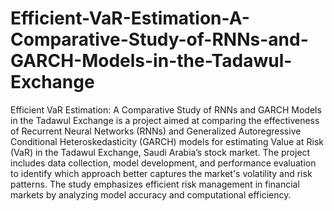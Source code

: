 # Efficient-VaR-Estimation-A-Comparative-Study-of-RNNs-and-GARCH-Models-in-the-Tadawul-Exchange

Efficient VaR Estimation: A Comparative Study of RNNs and GARCH Models in the Tadawul Exchange is a project aimed at comparing the effectiveness of Recurrent Neural Networks (RNNs) and Generalized Autoregressive Conditional Heteroskedasticity (GARCH) models for estimating Value at Risk (VaR) in the Tadawul Exchange, Saudi Arabia’s stock market. The project includes data collection, model development, and performance evaluation to identify which approach better captures the market's volatility and risk patterns. The study emphasizes efficient risk management in financial markets by analyzing model accuracy and computational efficiency.
